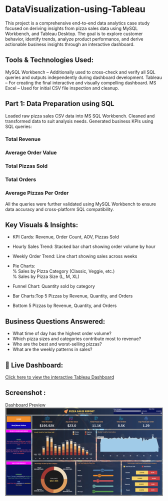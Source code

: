 # DataVisualization-using-Tableau
This project is a comprehensive end-to-end data analytics case study focused on deriving insights from pizza sales data using  MySQL Workbench, and Tableau Desktop. The goal is to explore customer behavior, identify trends, analyze product performance, and derive actionable business insights through an interactive dashboard.
## Tools & Technologies Used:

MySQL Workbench – Additionally used to cross-check and verify all SQL queries and outputs independently during dashboard development.
Tableau – For creating the final interactive and visually compelling dashboard.
MS Excel  – Used for initial CSV file inspection and cleanup.
## Part 1: Data Preparation using SQL
Loaded raw pizza sales CSV data into MS SQL Workbench.
Cleaned and transformed data to suit analysis needs.
Generated business KPIs using SQL queries:
### Total Revenue
### Average Order Value
### Total Pizzas Sold
### Total Orders
### Average Pizzas Per Order
All the queries were further validated using MySQL Workbench to ensure data accuracy and cross-platform SQL compatibility.
## Key Visuals & Insights:

- KPI Cards: Revenue, Order Count, AOV, Pizzas Sold <br>
- Hourly Sales Trend: Stacked bar chart showing order volume by hour <br>
- Weekly Order Trend: Line chart showing sales across weeks <br>

- Pie Charts:<br>
% Sales by Pizza Category (Classic, Veggie, etc.)<br>
% Sales by Pizza Size (L, M, XL)<br>

- Funnel Chart: Quantity sold by category<br>

- Bar Charts:Top 5 Pizzas by Revenue, Quantity, and Orders<br>
- Bottom 5 Pizzas by Revenue, Quantity, and Orders<br>
## Business Questions Answered:
- What time of day has the highest order volume?<br>
- Which pizza sizes and categories contribute most to revenue?<br>
- Who are the best and worst-selling pizzas?<br>
- What are the weekly patterns in sales?
## 🔗 Live Dashboard:
[Click here to view the interactive Tableau Dashboard](https://public.tableau.com/app/profile/saptarshi.poddar/viz/PizzaSalesDashboard_17524145528060/HOME?publish=yes)
## Screenshot :
Dashboard Preview ![Dashboard Preview](https://github.com/Saptarshi-Poddar/DataVisualization-using-Tableau/blob/main/PIZZA%20SALES%20DASHBOARD%20(1).png)
